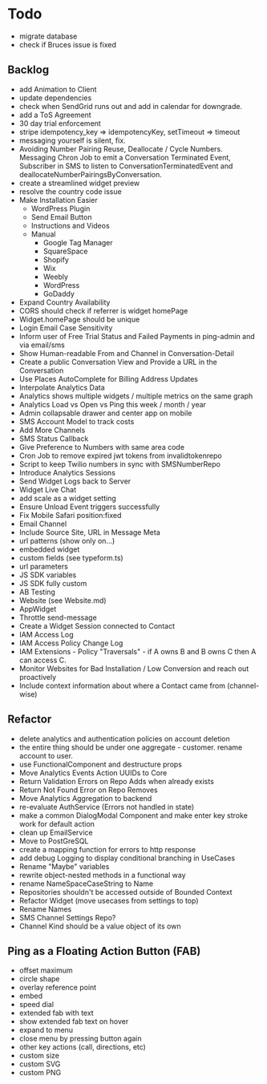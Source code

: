# Todo

- migrate database
- check if Bruces issue is fixed

## Backlog

- add Animation to Client
- update dependencies
- check when SendGrid runs out and add in calendar for downgrade.
- add a ToS Agreement
- 30 day trial enforcement
- stripe idempotency_key => idempotencyKey, setTimeout => timeout
- messaging yourself is silent, fix.
- Avoiding Number Pairing Reuse, Deallocate / Cycle Numbers. Messaging Chron Job to emit a Conversation Terminated Event, Subscriber in SMS to listen to ConversationTerminatedEvent and deallocateNumberPairingsByConversation.
- create a streamlined widget preview
- resolve the country code issue
- Make Installation Easier
  - WordPress Plugin
  - Send Email Button
  - Instructions and Videos
  - Manual
    - Google Tag Manager
    - SquareSpace
    - Shopify
    - Wix
    - Weebly
    - WordPress
    - GoDaddy
- Expand Country Availability
- CORS should check if referrer is widget homePage
- Widget.homePage should be unique
- Login Email Case Sensitivity
- Inform user of Free Trial Status and Failed Payments in ping-admin and via email/sms
- Show Human-readable From and Channel in Conversation-Detail
- Create a public Conversation View and Provide a URL in the Conversation
- Use Places AutoComplete for Billing Address Updates
- Interpolate Analytics Data
- Analytics shows multiple widgets / multiple metrics on the same graph
- Analytics Load vs Open vs Ping this week / month / year
- Admin collapsable drawer and center app on mobile
- SMS Account Model to track costs
- Add More Channels
- SMS Status Callback
- Give Preference to Numbers with same area code
- Cron Job to remove expired jwt tokens from invalidtokenrepo
- Script to keep Twilio numbers in sync with SMSNumberRepo
- Introduce Analytics Sessions
- Send Widget Logs back to Server
- Widget Live Chat
- add scale as a widget setting
- Ensure Unload Event triggers successfully
- Fix Mobile Safari position:fixed
- Email Channel
- Include Source Site, URL in Message Meta
- url patterns (show only on...)
- embedded widget
- custom fields (see typeform.ts)
- url parameters
- JS SDK variables
- JS SDK fully custom
- AB Testing
- Website (see Website.md)
- AppWidget
- Throttle send-message
- Create a Widget Session connected to Contact
- IAM Access Log
- IAM Access Policy Change Log
- IAM Extensions - Policy "Traversals" - if A owns B and B owns C then A can access C.
- Monitor Websites for Bad Installation / Low Conversion and reach out proactively
- Include context information about where a Contact came from (channel-wise)

## Refactor

- delete analytics and authentication policies on account deletion
- the entire thing should be under one aggregate - customer. rename account to user.
- use FunctionalComponent<Props> and destructure props
- Move Analytics Events Action UUIDs to Core
- Return Validation Errors on Repo Adds when already exists
- Return Not Found Error on Repo Removes
- Move Analytics Aggregation to backend
- re-evaluate AuthService (Errors not handled in state)
- make a common DialogModal Component and make enter key stroke work for default action
- clean up EmailService
- Move to PostGreSQL
- create a mapping function for errors to http response
- add debug Logging to display conditional branching in UseCases
- Rename "Maybe" variables
- rewrite object-nested methods in a functional way
- rename NameSpaceCaseString to Name
- Repositories shouldn't be accessed outside of Bounded Context
- Refactor Widget (move usecases from settings to top)
- Rename Names
- SMS Channel Settings Repo?
- Channel Kind should be a value object of its own

## Ping as a Floating Action Button (FAB)

- offset maximum
- circle shape
- overlay reference point
- embed
- speed dial
- extended fab with text
- show extended fab text on hover
- expand to menu
- close menu by pressing button again
- other key actions (call, directions, etc)
- custom size
- custom SVG
- custom PNG
